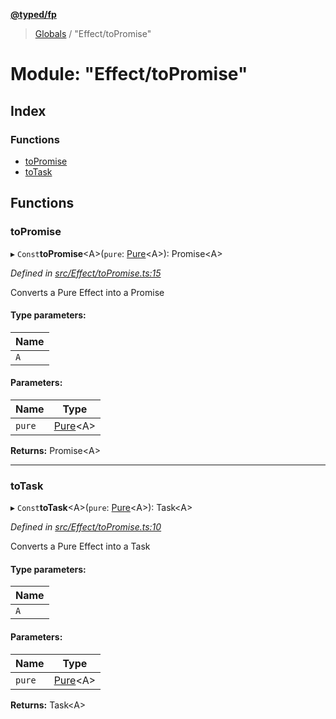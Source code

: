 **[@typed/fp](../README.md)**

> [Globals](../globals.md) / "Effect/toPromise"

# Module: "Effect/toPromise"

## Index

### Functions

* [toPromise](_effect_topromise_.md#topromise)
* [toTask](_effect_topromise_.md#totask)

## Functions

### toPromise

▸ `Const`**toPromise**\<A>(`pure`: [Pure](_effect_effect_.md#pure)\<A>): Promise\<A>

*Defined in [src/Effect/toPromise.ts:15](https://github.com/TylorS/typed-fp/blob/41076ce/src/Effect/toPromise.ts#L15)*

Converts a Pure<A> Effect into a Promise<A>

#### Type parameters:

Name |
------ |
`A` |

#### Parameters:

Name | Type |
------ | ------ |
`pure` | [Pure](_effect_effect_.md#pure)\<A> |

**Returns:** Promise\<A>

___

### toTask

▸ `Const`**toTask**\<A>(`pure`: [Pure](_effect_effect_.md#pure)\<A>): Task\<A>

*Defined in [src/Effect/toPromise.ts:10](https://github.com/TylorS/typed-fp/blob/41076ce/src/Effect/toPromise.ts#L10)*

Converts a Pure<A> Effect into a Task<A>

#### Type parameters:

Name |
------ |
`A` |

#### Parameters:

Name | Type |
------ | ------ |
`pure` | [Pure](_effect_effect_.md#pure)\<A> |

**Returns:** Task\<A>
